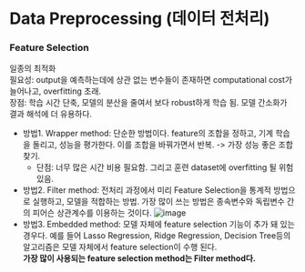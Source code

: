 # Data Preprocessing (데이터 전처리)

### Feature Selection
일종의 최적화 <br>
필요성: output을 예측하는데에 상관 없는 변수들이 존재하면 computational cost가 늘어나고, overfitting 초래. <br>
장점: 학습 시간 단축, 모델의 분산을 줄여서 보다 robust하게 학습 됨. 모델 간소화가 결과 해석에 더 유용하다. 
- 방법1. Wrapper method: 단순한 방법이다. feature의 조합을 정하고, 기계 학습을 돌리고, 성능을 평가한다. 이를 조합을 바꿔가면서 반복. -> 가장 성능 좋은 조합 찾기.
  - 단점: 너무 많은 시간 비용 필요함. 그리고 훈련 dataset에 overfitting 될 위험 있음.
- 방법2. Filter method: 전처리 과정에서 미리 Feature Selection을 통계적 방법으로 실행하고, 모델을 적합하는 방법. 가장 많이 쓰는 방법은 종속변수와 독립변수 간의 피어슨 상관계수를 이용하는 것이다.
![image](https://user-images.githubusercontent.com/30011635/91785759-15250b00-ec41-11ea-86ac-14b5eaa42592.png)
- 방법3. Embedded method: 모델 자체에 feature selection 기능이 추가 돼 있는 경우다. 예를 들어 Lasso Regression, Ridge Regression, Decision Tree등의 알고리즘은 모델 자체에서 feature selection이 수행 된다. <br>
<b>가장 많이 사용되는 feature selection method는 Filter method다.</b>
